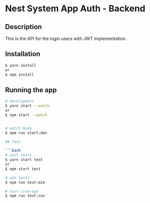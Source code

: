 # Nest System App Auth - Backend

## Description

This is the API for the login users with JWT implementation.

## Installation

```bash
$ yarn install
or
$ npm install
```

## Running the app

````bash
# development
$ yarn start --watch
or
$ npm start --watch


# watch mode
$ npm run start:dev

## Test

```bash
# unit tests
$ yarn start test
or
$ npm start test

# e2e tests
$ npm run test:e2e

# test coverage
$ npm run test:cov
````
